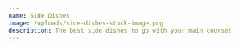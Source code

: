 ```yaml
---
name: Side Dishes
image: /uploads/side-dishes-stock-image.png
description: The best side dishes to go with your main course!
---
```

